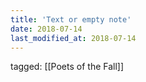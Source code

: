 ```yaml
---
title: 'Text or empty note'
date: 2018-07-14
last_modified_at: 2018-07-14
---
```

tagged: [[Poets of the Fall]]
<iframe frameborder="0" height="1" id="ga_target" scrolling="no" style="background-color:transparent; overflow:hidden; position:absolute; top:0; left:0; z-index:9999;" width="1"></iframe>
